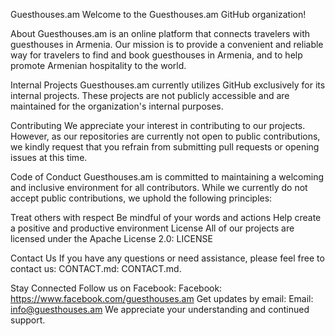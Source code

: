 Guesthouses.am
Welcome to the Guesthouses.am GitHub organization!

About
Guesthouses.am is an online platform that connects travelers with guesthouses in Armenia. Our mission is to provide a convenient and reliable way for travelers to find and book guesthouses in Armenia, and to help promote Armenian hospitality to the world.

Internal Projects
Guesthouses.am currently utilizes GitHub exclusively for its internal projects. These projects are not publicly accessible and are maintained for the organization's internal purposes.

Contributing
We appreciate your interest in contributing to our projects. However, as our repositories are currently not open to public contributions, we kindly request that you refrain from submitting pull requests or opening issues at this time.

Code of Conduct
Guesthouses.am is committed to maintaining a welcoming and inclusive environment for all contributors. While we currently do not accept public contributions, we uphold the following principles:

Treat others with respect
Be mindful of your words and actions
Help create a positive and productive environment
License
All of our projects are licensed under the Apache License 2.0: LICENSE

Contact Us
If you have any questions or need assistance, please feel free to contact us: CONTACT.md: CONTACT.md.

Stay Connected
Follow us on Facebook: Facebook: https://www.facebook.com/guesthouses.am
Get updates by email: Email: info@guesthouses.am
We appreciate your understanding and continued support.
